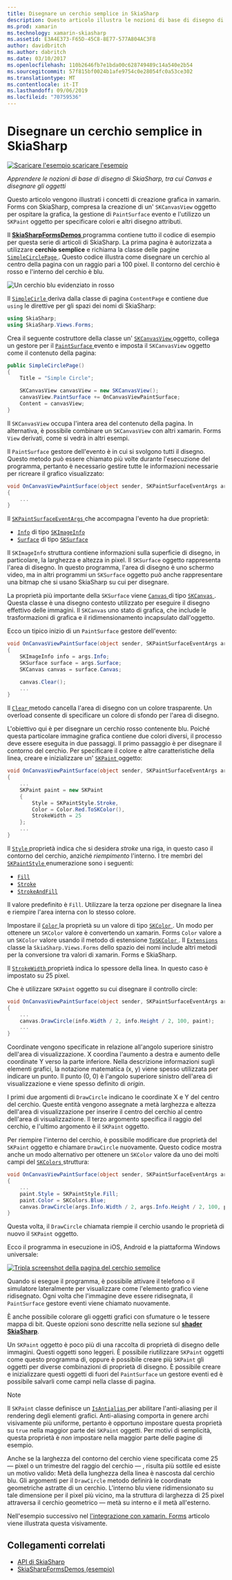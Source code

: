 ```yaml
---
title: Disegnare un cerchio semplice in SkiaSharp
description: Questo articolo illustra le nozioni di base di disegno di SkiaSharp, tra cui Canvas e oggetti disegno, nelle applicazioni xamarin. Forms e questo concetto è illustrato con esempio di codice.
ms.prod: xamarin
ms.technology: xamarin-skiasharp
ms.assetid: E3A4E373-F65D-45C8-8E77-577A804AC3F8
author: davidbritch
ms.author: dabritch
ms.date: 03/10/2017
ms.openlocfilehash: 110b2646fb7e1bda00c628749489c14a540e2b54
ms.sourcegitcommit: 57f815bf0024b1afe9754c0e28054fc0a53ce302
ms.translationtype: MT
ms.contentlocale: it-IT
ms.lasthandoff: 09/06/2019
ms.locfileid: "70759536"
---
```

# <a name="drawing-a-simple-circle-in-skiasharp"></a>Disegnare un cerchio semplice in SkiaSharp

[![Scaricare l'esempio](~/media/shared/download.png) scaricare l'esempio](https://docs.microsoft.com/samples/xamarin/xamarin-forms-samples/skiasharpforms-demos)

_Apprendere le nozioni di base di disegno di SkiaSharp, tra cui Canvas e disegnare gli oggetti_

Questo articolo vengono illustrati i concetti di creazione grafica in xamarin. Forms con SkiaSharp, compresa la creazione di un' `SKCanvasView` oggetto per ospitare la grafica, la gestione di `PaintSurface` evento e l'utilizzo un `SKPaint` oggetto per specificare colori e altri disegno attributi.

Il [ **SkiaSharpFormsDemos** ](https://docs.microsoft.com/samples/xamarin/xamarin-forms-samples/skiasharpforms-demos) programma contiene tutto il codice di esempio per questa serie di articoli di SkiaSharp. La prima pagina è autorizzata a utilizzare **cerchio semplice** e richiama la classe delle pagine [ `SimpleCirclePage` ](https://github.com/xamarin/xamarin-forms-samples/blob/master/SkiaSharpForms/Demos/Demos/SkiaSharpFormsDemos/Basics/SimpleCirclePage.cs). Questo codice illustra come disegnare un cerchio al centro della pagina con un raggio pari a 100 pixel. Il contorno del cerchio è rosso e l'interno del cerchio è blu.

![](circle-images/circleexample.png "Un cerchio blu evidenziato in rosso")

Il [ `SimpleCirle` ](https://github.com/xamarin/xamarin-forms-samples/blob/master/SkiaSharpForms/Demos/Demos/SkiaSharpFormsDemos/Basics/SimpleCirclePage.cs) deriva dalla classe di pagina `ContentPage` e contiene due `using` le direttive per gli spazi dei nomi di SkiaSharp:

```csharp
using SkiaSharp;
using SkiaSharp.Views.Forms;
```

Crea il seguente costruttore della classe un' [ `SKCanvasView` ](xref:SkiaSharp.Views.Forms.SKCanvasView) oggetto, collega un gestore per il [ `PaintSurface` ](xref:SkiaSharp.Views.Forms.SKCanvasView.PaintSurface) evento e imposta il `SKCanvasView` oggetto come il contenuto della pagina:

```csharp
public SimpleCirclePage()
{
    Title = "Simple Circle";

    SKCanvasView canvasView = new SKCanvasView();
    canvasView.PaintSurface += OnCanvasViewPaintSurface;
    Content = canvasView;
}
```

Il `SKCanvasView` occupa l'intera area del contenuto della pagina. In alternativa, è possibile combinare un `SKCanvasView` con altri xamarin. Forms `View` derivati, come si vedrà in altri esempi.

Il `PaintSurface` gestore dell'evento è in cui si svolgono tutti il disegno. Questo metodo può essere chiamato più volte durante l'esecuzione del programma, pertanto è necessario gestire tutte le informazioni necessarie per ricreare il grafico visualizzato:

```csharp
void OnCanvasViewPaintSurface(object sender, SKPaintSurfaceEventArgs args)
{
    ...
}

```

Il [ `SKPaintSurfaceEventArgs` ](xref:SkiaSharp.Views.Forms.SKPaintSurfaceEventArgs) che accompagna l'evento ha due proprietà:

- [`Info`](xref:SkiaSharp.Views.Forms.SKPaintSurfaceEventArgs.Info) di tipo [`SKImageInfo`](xref:SkiaSharp.SKImageInfo)
- [`Surface`](xref:SkiaSharp.Views.Forms.SKPaintSurfaceEventArgs.Surface) di tipo [`SKSurface`](xref:SkiaSharp.SKSurface)

Il `SKImageInfo` struttura contiene informazioni sulla superficie di disegno, in particolare, la larghezza e altezza in pixel. Il `SKSurface` oggetto rappresenta l'area di disegno. In questo programma, l'area di disegno è uno schermo video, ma in altri programmi un `SKSurface` oggetto può anche rappresentare una bitmap che si usano SkiaSharp su cui per disegnare.

La proprietà più importante della `SKSurface` viene [ `Canvas` ](xref:SkiaSharp.SKSurface.Canvas) di tipo [ `SKCanvas` ](xref:SkiaSharp.SKCanvas). Questa classe è una disegno contesto utilizzato per eseguire il disegno effettivo delle immagini. Il `SKCanvas` uno stato di grafica, che include le trasformazioni di grafica e il ridimensionamento incapsulato dall'oggetto.

Ecco un tipico inizio di un `PaintSurface` gestore dell'evento:

```csharp
void OnCanvasViewPaintSurface(object sender, SKPaintSurfaceEventArgs args)
{
    SKImageInfo info = args.Info;
    SKSurface surface = args.Surface;
    SKCanvas canvas = surface.Canvas;

    canvas.Clear();
    ...
}

```

Il [ `Clear` ](xref:SkiaSharp.SKCanvas.Clear) metodo cancella l'area di disegno con un colore trasparente. Un overload consente di specificare un colore di sfondo per l'area di disegno.

L'obiettivo qui è per disegnare un cerchio rosso contenente blu. Poiché questa particolare immagine grafica contiene due colori diversi, il processo deve essere eseguita in due passaggi. Il primo passaggio è per disegnare il contorno del cerchio. Per specificare il colore e altre caratteristiche della linea, creare e inizializzare un' [ `SKPaint` ](xref:SkiaSharp.SKPaint) oggetto:

```csharp
void OnCanvasViewPaintSurface(object sender, SKPaintSurfaceEventArgs args)
{
    ...
    SKPaint paint = new SKPaint
    {
        Style = SKPaintStyle.Stroke,
        Color = Color.Red.ToSKColor(),
        StrokeWidth = 25
    };
    ...
}
```

Il [ `Style` ](xref:SkiaSharp.SKPaint.Style) proprietà indica che si desidera *stroke* una riga, in questo caso il contorno del cerchio, anziché *riempimento* l'interno. I tre membri del [ `SKPaintStyle` ](xref:SkiaSharp.SKPaintStyle) enumerazione sono i seguenti:

- [`Fill`](xref:SkiaSharp.SKPaintStyle.Fill)
- [`Stroke`](xref:SkiaSharp.SKPaintStyle.Stroke)
- [`StrokeAndFill`](xref:SkiaSharp.SKPaintStyle.StrokeAndFill)

Il valore predefinito è `Fill`. Utilizzare la terza opzione per disegnare la linea e riempire l'area interna con lo stesso colore.

Impostare il [ `Color` ](xref:SkiaSharp.SKPaint.Color) la proprietà su un valore di tipo [ `SKColor` ](xref:SkiaSharp.SKColor). Un modo per ottenere un `SKColor` valore è convertendo un xamarin. Forms `Color` valore a un `SKColor` valore usando il metodo di estensione [ `ToSKColor` ](xref:SkiaSharp.Views.Forms.Extensions.ToSKColor*). Il [ `Extensions` ](xref:SkiaSharp.Views.Forms.Extensions) classe la `SkiaSharp.Views.Forms` dello spazio dei nomi include altri metodi per la conversione tra valori di xamarin. Forms e SkiaSharp.

Il [ `StrokeWidth` ](xref:SkiaSharp.SKPaint.StrokeWidth) proprietà indica lo spessore della linea. In questo caso è impostato su 25 pixel.

Che è utilizzare `SKPaint` oggetto su cui disegnare il controllo circle:

```csharp
void OnCanvasViewPaintSurface(object sender, SKPaintSurfaceEventArgs args)
{
    ...
    canvas.DrawCircle(info.Width / 2, info.Height / 2, 100, paint);
    ...
}
```

Coordinate vengono specificate in relazione all'angolo superiore sinistro dell'area di visualizzazione. X coordina l'aumento a destra e aumento delle coordinate Y verso la parte inferiore. Nella descrizione informazioni sugli elementi grafici, la notazione matematica (x, y) viene spesso utilizzata per indicare un punto. Il punto (0, 0) è l'angolo superiore sinistro dell'area di visualizzazione e viene spesso definito di *origin*.

I primi due argomenti di `DrawCircle` indicano le coordinate X e Y del centro del cerchio. Queste entità vengono assegnate a metà larghezza e altezza dell'area di visualizzazione per inserire il centro del cerchio al centro dell'area di visualizzazione. Il terzo argomento specifica il raggio del cerchio, e l'ultimo argomento è il `SKPaint` oggetto.

Per riempire l'interno del cerchio, è possibile modificare due proprietà del `SKPaint` oggetto e chiamare `DrawCircle` nuovamente. Questo codice mostra anche un modo alternativo per ottenere un `SKColor` valore da uno dei molti campi del [ `SKColors` ](xref:SkiaSharp.SKColors) struttura:

```csharp
void OnCanvasViewPaintSurface(object sender, SKPaintSurfaceEventArgs args)
{
    ...
    paint.Style = SKPaintStyle.Fill;
    paint.Color = SKColors.Blue;
    canvas.DrawCircle(args.Info.Width / 2, args.Info.Height / 2, 100, paint);
}
```

Questa volta, il `DrawCircle` chiamata riempie il cerchio usando le proprietà di nuovo il `SKPaint` oggetto.

Ecco il programma in esecuzione in iOS, Android e la piattaforma Windows universale:

[![](circle-images/simplecircle-small.png "Tripla screenshot della pagina del cerchio semplice")](circle-images/simplecircle-large.png#lightbox "tripla screenshot della pagina del cerchio semplice")

Quando si esegue il programma, è possibile attivare il telefono o il simulatore lateralmente per visualizzare come l'elemento grafico viene ridisegnato. Ogni volta che l'immagine deve essere ridisegnata, il `PaintSurface` gestore eventi viene chiamato nuovamente.

È anche possibile colorare gli oggetti grafici con sfumature o le tessere mappa di bit. Queste opzioni sono descritte nella sezione sul [ **shader SkiaSharp**](../effects/shaders/index.md).

Un `SKPaint` oggetto è poco più di una raccolta di proprietà di disegno delle immagini. Questi oggetti sono leggeri. È possibile riutilizzare `SKPaint` oggetti come questo programma di, oppure è possibile creare più `SKPaint` gli oggetti per diverse combinazioni di proprietà di disegno. È possibile creare e inizializzare questi oggetti di fuori del `PaintSurface` un gestore eventi ed è possibile salvarli come campi nella classe di pagina.

> [!NOTE]
> Il `SKPaint` classe definisce un [ `IsAntialias` ](xref:SkiaSharp.SKPaint.IsAntialias) per abilitare l'anti-aliasing per il rendering degli elementi grafici. Anti-aliasing comporta in genere archi visivamente più uniforme, pertanto è opportuno impostare questa proprietà su `true` nella maggior parte dei `SKPaint` oggetti. Per motivi di semplicità, questa proprietà è _non_ impostare nella maggior parte delle pagine di esempio.

Anche se la larghezza del contorno del cerchio viene specificata come 25 &mdash; pixel o un trimestre del raggio del cerchio &mdash; , risulta più sottile ed esiste un motivo valido: Metà della lunghezza della linea è nascosta dal cerchio blu. Gli argomenti per il `DrawCircle` metodo definirà le coordinate geometriche astratte di un cerchio. L'interno blu viene ridimensionato su tale dimensione per il pixel più vicino, ma la struttura di larghezza di 25 pixel attraversa il cerchio geometrico &mdash; metà su interno e il metà all'esterno.

Nell'esempio successivo nel [l'integrazione con xamarin. Forms](~/xamarin-forms/user-interface/graphics/skiasharp/basics/integration.md) articolo viene illustrata questa visivamente.

## <a name="related-links"></a>Collegamenti correlati

- [API di SkiaSharp](https://docs.microsoft.com/dotnet/api/skiasharp)
- [SkiaSharpFormsDemos (esempio)](https://docs.microsoft.com/samples/xamarin/xamarin-forms-samples/skiasharpforms-demos)
